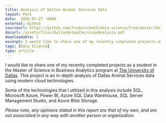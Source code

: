 ```yaml
---
title: Analysis of Dallas Animal Services Data
layout: Post
date:  2020-01-27 -0600
external: GitHub
sourceurl: https://github.com/frederickm13/data-science/tree/master/DallasAnimalServicesAnalysis
docurl: /assets/files/DallasAnimalServicesAnalysis.pdf
downloadable: 1
excerpt: I would like to share one of my recently completed projects as a student in the Master of Science in Business Analytics program at The University of Dallas. This project is an in-depth analysis of Dallas Animal Services data using modern cloud technologies.
tags: [Data Science]
type: article
---
```


I would like to share one of my recently completed projects as a student in the Master of Science in Business Analytics program at [The University of Dallas](https://udallas.edu/). This project is an in-depth analysis of Dallas Animal Services data using modern cloud technologies. 

Some of the technologies that I utilized in this analysis include SQL, Microsoft Azure, Power BI, Azure SQL Data Warehouse, SQL Server Management Studio, and Azure Blob Storage.

*Please note, any opinions stated in this report are that of my own, and are not associated in any way with another person or organization.*